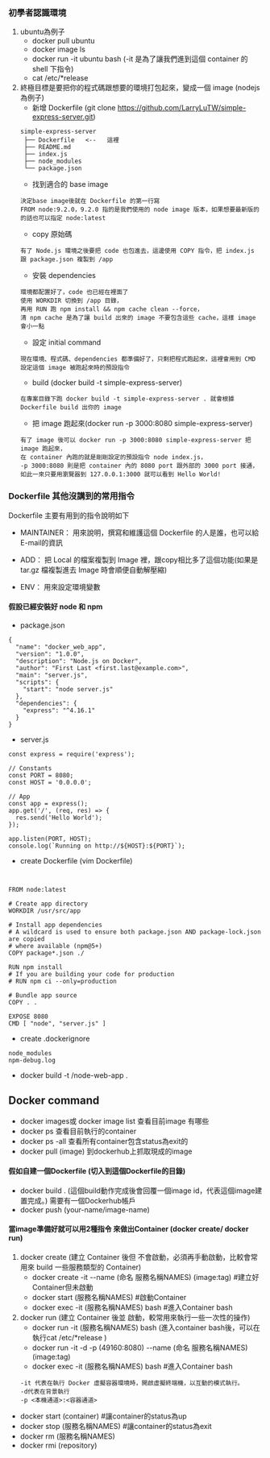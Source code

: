 ### 初學者認識環境
1. ubuntu為例子
   - docker pull ubuntu
   - docker image ls
   - docker run -it ubuntu bash (-it 是為了讓我們進到這個 container 的 shell 下指令)
   - cat /etc/*release
2. 終極目標是要把你的程式碼跟想要的環境打包起來，變成一個 image (nodejs為例子)
   - 新增 Dockerfile (git clone https://github.com/LarryLuTW/simple-express-server.git)
   ```
   simple-express-server
    ├── Dockerfile   <--   這裡
    ├── README.md
    ├── index.js
    ├── node_modules
    └── package.json
   ```
   - 找到適合的 base image 
   ```
   決定base image後就在 Dockerfile 的第一行寫 
   FROM node:9.2.0，9.2.0 指的是我們使用的 node image 版本，如果想要最新版的的話也可以指定 node:latest
   ```
   - copy 原始碼
   ```
   有了 Node.js 環境之後要把 code 也包進去，這邊使用 COPY 指令，把 index.js 跟 package.json 複製到 /app
   ```
   - 安裝 dependencies
   ```
   環境都配置好了，code 也已經在裡面了
   使用 WORKDIR 切換到 /app 目錄，
   再用 RUN 跑 npm install && npm cache clean --force，
   清 npm cache 是為了讓 build 出來的 image 不要包含這些 cache，這樣 image 會小一點
   ```
   - 設定 initial command
   ```
   現在環境、程式碼、dependencies 都準備好了，只剩把程式跑起來，這裡會用到 CMD 設定這個 image 被跑起來時的預設指令
   ```
   - build (docker build -t simple-express-server)
   ```
   在專案目錄下跑 docker build -t simple-express-server . 就會根據 Dockerfile build 出你的 image
   ```
   - 把 image 跑起來(docker run -p 3000:8080 simple-express-server)
   ```
   有了 image 後可以 docker run -p 3000:8080 simple-express-server 把 image 跑起來，
   在 container 內跑的就是剛剛設定的預設指令 node index.js，
   -p 3000:8080 則是把 container 內的 8080 port 跟外部的 3000 port 接通，
   如此一來只要用瀏覽器到 127.0.0.1:3000 就可以看到 Hello World!
   ```

### Dockerfile 其他沒講到的常用指令
Dockerfile 主要有用到的指令說明如下
- MAINTAINER： 用來說明，撰寫和維護這個 Dockerfile 的人是誰，也可以給 E-mail的資訊

- ADD： 把 Local 的檔案複製到 Image 裡，跟copy相比多了這個功能(如果是 tar.gz 檔複製進去 Image 時會順便自動解壓縮)

- ENV： 用來設定環境變數

#### 假設已經安裝好 node 和 npm
- package.json
```
{
  "name": "docker_web_app",
  "version": "1.0.0",
  "description": "Node.js on Docker",
  "author": "First Last <first.last@example.com>",
  "main": "server.js",
  "scripts": {
    "start": "node server.js"
  },
  "dependencies": {
    "express": "^4.16.1"
  }
}
```
- server.js
```
const express = require('express');

// Constants
const PORT = 8080;
const HOST = '0.0.0.0';

// App
const app = express();
app.get('/', (req, res) => {
  res.send('Hello World');
});

app.listen(PORT, HOST);
console.log(`Running on http://${HOST}:${PORT}`);
```
- create Dockerfile (vim Dockerfile)
```


FROM node:latest

# Create app directory
WORKDIR /usr/src/app

# Install app dependencies
# A wildcard is used to ensure both package.json AND package-lock.json are copied
# where available (npm@5+)
COPY package*.json ./

RUN npm install
# If you are building your code for production
# RUN npm ci --only=production

# Bundle app source
COPY . .

EXPOSE 8080
CMD [ "node", "server.js" ]
```
- create .dockerignore
```
node_modules
npm-debug.log
```
- docker build -t <your Dockerhub username>/node-web-app .


## Docker command
- docker images或 docker image list  查看目前image 有哪些
- docker ps  查看目前執行的container
- docker ps -all 查看所有container包含status為exit的
- docker pull (image) 到dockerhub上抓取現成的image
#### 假如自建一個Dockerfile (切入到這個Dockerfile的目錄)
- docker build .   (這個build動作完成後會回覆一個image id，代表這個image建置完成。) 需要有一個Dockerhub帳戶
- docker push (your-name/image-name) 

#### 當image準備好就可以用2種指令 來做出Container (docker create/ docker run)
1. docker create (建立 Container 後但 不會啟動，必須再手動啟動，比較會常用來 build 一些服務類型的 Container)
   - docker create -it --name (命名 服務名稱NAMES) (image:tag) #建立好Container但未啟動 
   - docker start (服務名稱NAMES) #啟動Container
   - docker exec -it (服務名稱NAMES) bash #進入Container bash
2. docker run (建立 Container 後並 啟動，較常用來執行一些一次性的操作) 
   - docker run -it (服務名稱NAMES) bash (進入container bash後，可以在執行cat /etc/*release )
   - docker run -it -d -p (49160:8080) --name (命名 服務名稱NAMES) (image:tag)
   - docker exec -it (服務名稱NAMES) bash #進入Container bash
    ```
    -it 代表在執行 Docker 虛擬容器環境時，開啟虛擬終端機，以互動的模式執行。
    -d代表在背景執行
    -p <本機通道>:<容器通道>
    ```
  - docker start (container) #讓container的status為up
  - docker stop (服務名稱NAMES) #讓container的status為exit
  - docker rm (服務名稱NAMES) 
  - docker rmi (repository)
